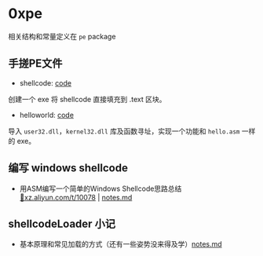 # 0xpe

相关结构和常量定义在 `pe` package

## 手搓PE文件
- shellcode: [code](./pe-demo/shellcode)

创建一个 exe 将 shellcode 直接填充到 .text 区块。

- helloworld: [code](./pe-demo/helloworld)

导入 `user32.dll`，`kernel32.dll` 库及函数寻址，实现一个功能和 `hello.asm` 一样的 exe。

## 编写 windows shellcode

- 用ASM编写一个简单的Windows Shellcode思路总结 [🔗xz.aliyun.com/t/10078](https://xz.aliyun.com/t/10078) | [notes.md](./shellcode/shellcode-notes.md)

## shellcodeLoader 小记

- 基本原理和常见加载的方式（还有一些姿势没来得及学）[notes.md](./shellcodeLoader/shellcode-loader-notes.md)
